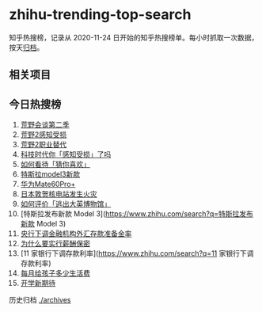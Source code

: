# zhihu-trending-top-search

知乎热搜榜，记录从 2020-11-24
日开始的知乎热搜榜单。每小时抓取一次数据，按天[归档](./archives)。

## 相关项目

## 今日热搜榜

<!-- BEGIN -->
<!-- 最后更新时间 Sat Sep 02 2023 10:10:44 GMT+0800 (China Standard Time) -->

1. [荒野会谈第二季](https://www.zhihu.com/search?q=荒野会谈第二季)
1. [荒野2感知受损](https://www.zhihu.com/search?q=荒野2感知受损)
1. [荒野2职业替代](https://www.zhihu.com/search?q=荒野2职业替代)
1. [科技时代你「感知受损」了吗](https://www.zhihu.com/search?q=科技时代你「感知受损」了吗)
1. [如何看待「猜你喜欢」](https://www.zhihu.com/search?q=如何看待「猜你喜欢」)
1. [特斯拉model3新款](https://www.zhihu.com/search?q=特斯拉model3新款)
1. [华为Mate60Pro+](https://www.zhihu.com/search?q=华为Mate60Pro+)
1. [日本敦贺核电站发生火灾](https://www.zhihu.com/search?q=日本敦贺核电站发生火灾)
1. [如何评价「逃出大英博物馆」](https://www.zhihu.com/search?q=如何评价「逃出大英博物馆」)
1. [特斯拉发布新款 Model 3](https://www.zhihu.com/search?q=特斯拉发布新款
   Model 3)
1. [央行下调金融机构外汇存款准备金率](https://www.zhihu.com/search?q=央行下调金融机构外汇存款准备金率)
1. [为什么要实行薪酬保密](https://www.zhihu.com/search?q=为什么要实行薪酬保密)
1. [11 家银行下调存款利率](https://www.zhihu.com/search?q=11 家银行下调存款利率)
1. [每月给孩子多少生活费](https://www.zhihu.com/search?q=每月给孩子多少生活费)
1. [开学新期待](https://www.zhihu.com/search?q=开学新期待)

<!-- END -->

历史归档 [./archives](./archives)
